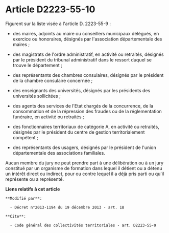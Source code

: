 # Article D2223-55-10

Figurent sur la liste visée à l'article D. 2223-55-9 :

- des maires, adjoints au maire ou conseillers municipaux délégués, en exercice ou honoraires, désignés par l'association
départementale des maires ;

- des magistrats de l'ordre administratif, en activité ou retraités, désignés par le président du tribunal administratif dans
le ressort duquel se trouve le département ;

- des représentants des chambres consulaires, désignés par le président de la chambre consulaire concernée ;

- des enseignants des universités, désignés par les présidents des universités sollicitées ;

- des agents des services de l'Etat chargés de la concurrence, de la consommation et de la répression des fraudes ou de la
réglementation funéraire, en activité ou retraités ;

- des fonctionnaires territoriaux de catégorie A, en activité ou retraités, désignés par le président du centre de gestion
territorialement compétent ;

- des représentants des usagers, désignés par le président de l'union départementale des associations familiales. 

Aucun membre du jury ne peut prendre part à une délibération ou à un jury constitué par un organisme de formation dans lequel
il détient ou a détenu un intérêt direct ou indirect, pour ou contre lequel il a déjà pris parti ou qu'il représente ou a
représenté.

**Liens relatifs à cet article**

	**Modifié par**:

	  - Décret n°2013-1194 du 19 décembre 2013 - art. 18

	**Cite**:

	  - Code général des collectivités territoriales - art. D2223-55-9
